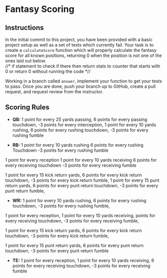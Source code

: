 # Fantasy Scoring

## Instructions
In the initial commit to this project, you have been provided with a basic project setup as well as a set of tests which currently fail. Your task is to create a `calculateScore` function which will properly calculate the fantasy score for all known positions, returning 0 when the position is not one of the ones laid out below.                                                 
 //* if statement to check if there then return  stats to counter that starts with 0 or return 0 without running the code *//

Working in a branch called `answer`, implement your function to get your tests to pass. Once you are done, push your branch up to GitHub, create a pull request, and request review from the instructor.

## Scoring Rules
* **QB:** 
1 point for every 25 yards passing, 
6 points for every passing touchdown, 
-3 points for every interception, 
1 point for every 10 yards rushing, 
6 points for every rushing touchdown, 
-3 points for every rushing fumble


* **RB:** 
1 point for every 10 yards rushing
6 points for every rushing Touchdown 
-3 points for every rushing fumble

 1 point for every reception
 1 point for every 10 yards receiving
 6 points for every receiving touchdown
-3 points for every receiving fumble

 1 point for every 15 kick return yards,
 6 points for every kick return touchdown,
-3 points for every kick return fumble,
 1 point for every 15 punt return yards,
 6 points for every punt return touchdown,
-3 points for every punt return fumble,

* **WR:** 
1 point for every 10 yards rushing,
6 points for every rushing touchdown,
-3 points for every rushing fumble,

1 point for every reception,
1 point for every 10 yards receiving,
points for every receiving touchdown,
-3 points for every receiving fumble,

1 point for every 15 kick return yards,
6 points for every kick return touchdown,
-3 points for every kick return fumble,

1 point for every 15 punt return yards,
6 points for every punt return touchdown,
-3 points for every punt return fumble

* **TE:**
1 point for every reception,
1 point for every 10 yards receiving,
6 points for every receiving touchdown,
-3 points for every receiving fumble

